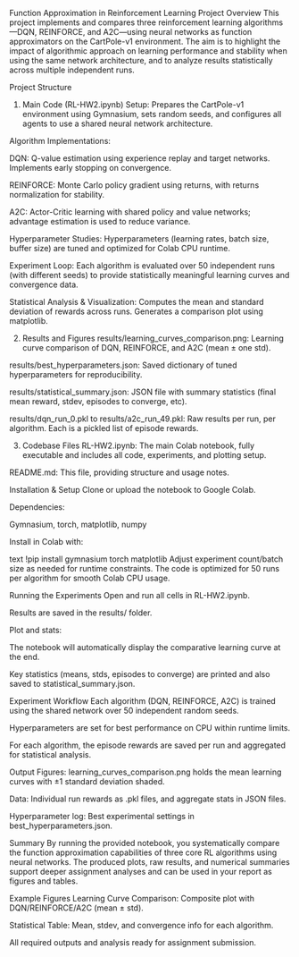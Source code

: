 Function Approximation in Reinforcement Learning
Project Overview
This project implements and compares three reinforcement learning algorithms—DQN, REINFORCE, and A2C—using neural networks as function approximators on the CartPole-v1 environment. The aim is to highlight the impact of algorithmic approach on learning performance and stability when using the same network architecture, and to analyze results statistically across multiple independent runs.

Project Structure
1. Main Code (RL-HW2.ipynb)
Setup: Prepares the CartPole-v1 environment using Gymnasium, sets random seeds, and configures all agents to use a shared neural network architecture.

Algorithm Implementations:

DQN: Q-value estimation using experience replay and target networks. Implements early stopping on convergence.

REINFORCE: Monte Carlo policy gradient using returns, with returns normalization for stability.

A2C: Actor-Critic learning with shared policy and value networks; advantage estimation is used to reduce variance.

Hyperparameter Studies: Hyperparameters (learning rates, batch size, buffer size) are tuned and optimized for Colab CPU runtime.

Experiment Loop: Each algorithm is evaluated over 50 independent runs (with different seeds) to provide statistically meaningful learning curves and convergence data.

Statistical Analysis & Visualization: Computes the mean and standard deviation of rewards across runs. Generates a comparison plot using matplotlib.

2. Results and Figures
results/learning_curves_comparison.png: Learning curve comparison of DQN, REINFORCE, and A2C (mean ± one std).

results/best_hyperparameters.json: Saved dictionary of tuned hyperparameters for reproducibility.

results/statistical_summary.json: JSON file with summary statistics (final mean reward, stdev, episodes to converge, etc).

results/dqn_run_0.pkl to results/a2c_run_49.pkl: Raw results per run, per algorithm. Each is a pickled list of episode rewards.

3. Codebase Files
RL-HW2.ipynb: The main Colab notebook, fully executable and includes all code, experiments, and plotting setup.

README.md: This file, providing structure and usage notes.

Installation & Setup
Clone or upload the notebook to Google Colab.

Dependencies:

Gymnasium, torch, matplotlib, numpy

Install in Colab with:

text
!pip install gymnasium torch matplotlib
Adjust experiment count/batch size as needed for runtime constraints. The code is optimized for 50 runs per algorithm for smooth Colab CPU usage.

Running the Experiments
Open and run all cells in RL-HW2.ipynb.

Results are saved in the results/ folder.

Plot and stats:

The notebook will automatically display the comparative learning curve at the end.

Key statistics (means, stds, episodes to converge) are printed and also saved to statistical_summary.json.

Experiment Workflow
Each algorithm (DQN, REINFORCE, A2C) is trained using the shared network over 50 independent random seeds.

Hyperparameters are set for best performance on CPU within runtime limits.

For each algorithm, the episode rewards are saved per run and aggregated for statistical analysis.

Output
Figures: learning_curves_comparison.png holds the mean learning curves with ±1 standard deviation shaded.

Data: Individual run rewards as .pkl files, and aggregate stats in JSON files.

Hyperparameter log: Best experimental settings in best_hyperparameters.json.

Summary
By running the provided notebook, you systematically compare the function approximation capabilities of three core RL algorithms using neural networks. The produced plots, raw results, and numerical summaries support deeper assignment analyses and can be used in your report as figures and tables.

Example Figures
Learning Curve Comparison: Composite plot with DQN/REINFORCE/A2C (mean ± std).

Statistical Table: Mean, stdev, and convergence info for each algorithm.

All required outputs and analysis ready for assignment submission.
